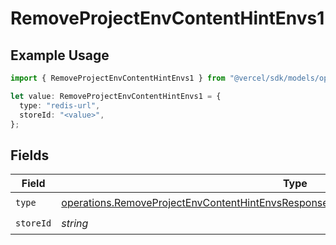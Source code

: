 # RemoveProjectEnvContentHintEnvs1

## Example Usage

```typescript
import { RemoveProjectEnvContentHintEnvs1 } from "@vercel/sdk/models/operations";

let value: RemoveProjectEnvContentHintEnvs1 = {
  type: "redis-url",
  storeId: "<value>",
};
```

## Fields

| Field                                                                                                                                                                                          | Type                                                                                                                                                                                           | Required                                                                                                                                                                                       | Description                                                                                                                                                                                    |
| ---------------------------------------------------------------------------------------------------------------------------------------------------------------------------------------------- | ---------------------------------------------------------------------------------------------------------------------------------------------------------------------------------------------- | ---------------------------------------------------------------------------------------------------------------------------------------------------------------------------------------------- | ---------------------------------------------------------------------------------------------------------------------------------------------------------------------------------------------- |
| `type`                                                                                                                                                                                         | [operations.RemoveProjectEnvContentHintEnvsResponse200ApplicationJSONResponseBody2Type](../../models/operations/removeprojectenvcontenthintenvsresponse200applicationjsonresponsebody2type.md) | :heavy_check_mark:                                                                                                                                                                             | N/A                                                                                                                                                                                            |
| `storeId`                                                                                                                                                                                      | *string*                                                                                                                                                                                       | :heavy_check_mark:                                                                                                                                                                             | N/A                                                                                                                                                                                            |